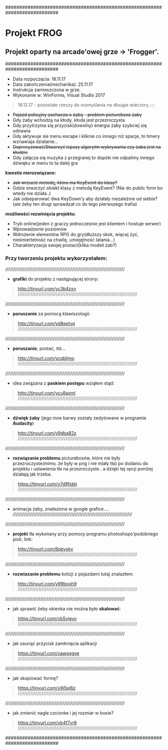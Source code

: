 ###########################################################################


# Projekt FROG
## Projekt oparty na arcade'owej grze -> 'Frogger'.


###########################################################################
* Data rozpoczęcia: 18.11.17
* Data zakończenia(mechanika): 25.11.17 
* Instrukcja zamieszczona w grze.
* Wykonanie w: WinForms, Visual Studio 2017 




> 18.12.17 - pozostałe rzeczy do rozmyślania na dłuugie wieczory ;-;

- ~~Pojazd policyjny zachacza o żabę - problem pictureboxa żaby~~
- Gdy żaby wchodzą na kłody, kłoda jest przezroczysta
- Gdy przytrzyma się przycisk(dowolny) energia żaby szybciej się odnawia
- Gdy aktywuje sie menu escape i kliknie co innego niz spacje, to timery wznawiaja dzialanie...
- ~~Doprecyzować/Stworzyć lepszy algorytm wykrywania czy żaba jest na kłodzie~~
- Gdy załącza się muzyka z przegranej to dopóki nie odpalimy innego dźwięku w menu to ta dalej gra

**kwestie nierozwiązane:**
- ~~Jak wrzucić metodę, która ma KeyEvent do klasy?~~ 
- Gdzie stworzyć obiekt klasy z metodą KeyEvent? (Nie do public form bo wtedy nie działa..)
- Jak odseparować dwa KeyDown'y aby działały niezależnie od siebie? (ale żeby ten drugi sprawdzał co do tego pierwszego trafia)

**możliwości rozwinięcia projektu:**
- Tryb online(jeden z graczy jednocześnie jest klientem i hostuje serwer)
- Wprowadzenie poziomów
- Wdrożenie elementów RPG do gry(dłuższy skok, więcej żyć, nieśmiertelność na chwilę, umiejętność latania...)
- Charakteryzacja swojej postaci(kilka modeli żab?)

### Przy tworzeniu projektu wykorzystałem:

///////////////////////////////////////////////////////////////////////////
- **grafiki** do projektu z następującej strony:

> http://tinyurl.com/yc3b4zxn
///////////////////////////////////////////////////////////////////////////


///////////////////////////////////////////////////////////////////////////
- **poruszanie** za pomocą klawiszologii:

> http://tinyurl.com/yd8eetvq
///////////////////////////////////////////////////////////////////////////


///////////////////////////////////////////////////////////////////////////
- **poruszanie**, postać, itd...

> http://tinyurl.com/ycqbljmo
///////////////////////////////////////////////////////////////////////////


///////////////////////////////////////////////////////////////////////////
- idea związana z **paskiem postępu** wziąłem stąd:

> http://tinyurl.com/ycu8axml
///////////////////////////////////////////////////////////////////////////


///////////////////////////////////////////////////////////////////////////
- **dźwięk żaby** (jego inne barwy zostały zedytowane w programie **Audacity**)

> http://tinyurl.com/y9dba82z
///////////////////////////////////////////////////////////////////////////


///////////////////////////////////////////////////////////////////////////
- **rozwiązanie problemu** pictureboxów, które nie były przezroczyste(mimo, że były w png i nie miały tła) po dodaniu do projektu i ustawienia tła na przezroczyste.. a dzięki tej opcji poniżej działają jak trzeba.

> https://tinyurl.com/y7d9fskb
///////////////////////////////////////////////////////////////////////////


///////////////////////////////////////////////////////////////////////////
- animacja żaby, znaleziona w google grafice....
///////////////////////////////////////////////////////////////////////////


///////////////////////////////////////////////////////////////////////////
- **projekt** tła wykonany przy pomocy programu photoshopo'podobnego pixlr, link:

> http://tinyurl.com/6pbyskv
///////////////////////////////////////////////////////////////////////////


///////////////////////////////////////////////////////////////////////////
- **rozwiazanie problemu** kolizji z pojazdami tutaj znalazłem:

> http://tinyurl.com/y99booh9
///////////////////////////////////////////////////////////////////////////


///////////////////////////////////////////////////////////////////////////
- jak sprawić żeby okienka nie można było **skalować**:

> https://tinyurl.com/yb5vjevo
///////////////////////////////////////////////////////////////////////////


///////////////////////////////////////////////////////////////////////////
- jak usunąć przycisk zamknięcia aplikacji

> https://tinyurl.com/yawgggve
///////////////////////////////////////////////////////////////////////////


///////////////////////////////////////////////////////////////////////////
- jak skopiować formę?

> https://tinyurl.com/y9j5pl6z
///////////////////////////////////////////////////////////////////////////


///////////////////////////////////////////////////////////////////////////
- jak zmienić nagle czcionke i jej rozmiar w boxie?

> https://tinyurl.com/yb4f7yr6
///////////////////////////////////////////////////////////////////////////



###########################################################################